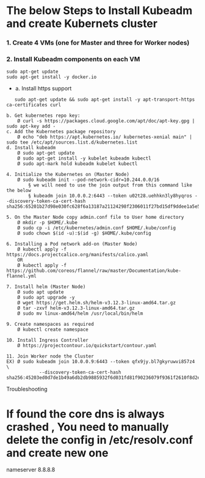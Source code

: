 # The below Steps to Install Kubeadm and create Kubernets cluster 

### 1. Create 4 VMs (one for Master and three for Worker nodes)

### 2. Install Kubeadm components on each VM


```console
sudo apt-get update
sudo apt-get install -y docker.io
```
   - a. Install https support
```console		
   sudo apt-get update && sudo apt-get install -y apt-transport-https ca-certificates curl
```
    b. Get kubernetes repo key:
		Ø curl -s https://packages.cloud.google.com/apt/doc/apt-key.gpg | sudo apt-key add -
    c. Add the Kubernetes package repository
		Ø echo "deb https://apt.kubernetes.io/ kubernetes-xenial main" | sudo tee /etc/apt/sources.list.d/kubernetes.list
    d. Install kubeadm 
		Ø sudo apt-get update
		Ø sudo apt-get install -y kubelet kubeadm kubectl
		Ø sudo apt-mark hold kubeadm kubelet kubectl
	
	4. Initialize the Kubernetes on (Master Node)
		Ø sudo kubeadm init --pod-network-cidr=10.244.0.0/16
			§ we will need to use the join output from this command like the below
			§ kubeadm join 10.0.0.2:6443 --token u02t28.uehhkn3ly8hyqros --discovery-token-ca-cert-hash sha256:65201b27d98e030fc628f6a13187a21124298f2306011f27bd15df9ddee1a5e5
			
	5. On the Master Node copy admin.conf file to User home directory
		Ø mkdir -p $HOME/.kube
		Ø sudo cp -i /etc/kubernetes/admin.conf $HOME/.kube/config
		Ø sudo chown $(id -u):$(id -g) $HOME/.kube/config
	
	6. Installing a Pod network add-on (Master Node)
		Ø kubectl apply -f https://docs.projectcalico.org/manifests/calico.yaml
		OR
		Ø kubectl apply -f https://github.com/coreos/flannel/raw/master/Documentation/kube-flannel.yml

	7. Install helm (Master Node)
		Ø sudo apt update
		Ø sudo apt upgrade -y
		Ø wget https://get.helm.sh/helm-v3.12.3-linux-amd64.tar.gz
		Ø tar -zxvf helm-v3.12.3-linux-amd64.tar.gz
		Ø sudo mv linux-amd64/helm /usr/local/bin/helm
		
	9. Create namespaces as required
		Ø kubectl create namespace
	
	10. Install Ingress Controller
		Ø https://projectcontour.io/quickstart/contour.yaml
	
	11. Join Worker node the Cluster
	EX) Ø sudo kubeadm join 10.0.0.9:6443 --token qfx9jy.bl7gkyruwvi857z4 \
		        --discovery-token-ca-cert-hash sha256:45203ed0d7de1b49a6db2db9885932f6d031fd81f90236079f9361f2610f8d2e 

Troubleshooting
 # If found the core dns is always crashed , You need to manually delete the config in /etc/resolv.conf and create new one
   nameserver 8.8.8.8
